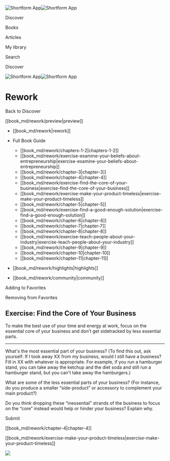 ![Shortform App](/img/logo.36a2399e.svg)![Shortform App](/img/logo-dark.70c1b072.svg)

Discover

Books

Articles

My library

Search

Discover

![Shortform App](/img/logo.36a2399e.svg)![Shortform App](/img/logo-dark.70c1b072.svg)

# Rework

Back to Discover

[[book_md/rework/preview|preview]]

  * [[book_md/rework|rework]]
  * Full Book Guide

    * [[book_md/rework/chapters-1-2|chapters-1-2]]
    * [[book_md/rework/exercise-examine-your-beliefs-about-entrepreneurship|exercise-examine-your-beliefs-about-entrepreneurship]]
    * [[book_md/rework/chapter-3|chapter-3]]
    * [[book_md/rework/chapter-4|chapter-4]]
    * [[book_md/rework/exercise-find-the-core-of-your-business|exercise-find-the-core-of-your-business]]
    * [[book_md/rework/exercise-make-your-product-timeless|exercise-make-your-product-timeless]]
    * [[book_md/rework/chapter-5|chapter-5]]
    * [[book_md/rework/exercise-find-a-good-enough-solution|exercise-find-a-good-enough-solution]]
    * [[book_md/rework/chapter-6|chapter-6]]
    * [[book_md/rework/chapter-7|chapter-7]]
    * [[book_md/rework/chapter-8|chapter-8]]
    * [[book_md/rework/exercise-teach-people-about-your-industry|exercise-teach-people-about-your-industry]]
    * [[book_md/rework/chapter-9|chapter-9]]
    * [[book_md/rework/chapter-10|chapter-10]]
    * [[book_md/rework/chapter-11|chapter-11]]
  * [[book_md/rework/highlights|highlights]]
  * [[book_md/rework/community|community]]



Adding to Favorites 

Removing from Favorites 

## Exercise: Find the Core of Your Business

To make the best use of your time and energy at work, focus on the essential core of your business and don’t get sidetracked by less essential parts.

* * *

What's the most essential part of your business? (To find this out, ask yourself: If I took away XX from my business, would I still have a business? Fill in XX with whatever is appropriate. For example, if you run a hamburger stand, you can take away the ketchup and the diet soda and still run a hamburger stand, but you can't take away the hamburgers.)

What are some of the less essential parts of your business? (For instance, do you produce a smaller “side-product” or accessory to complement your main product?)

Do you think dropping these “inessential” strands of the business to focus on the “core” instead would help or hinder your business? Explain why.

Submit 

[[book_md/rework/chapter-4|chapter-4]]

[[book_md/rework/exercise-make-your-product-timeless|exercise-make-your-product-timeless]]

![](https://bat.bing.com/action/0?ti=56018282&Ver=2&mid=7b167a2c-afec-4d56-b9ac-43f443a392bf&sid=f30c5e70639211ee87d33f0876d93783&vid=f30c9700639211eeb3a75d830392c94f&vids=0&msclkid=N&pi=0&lg=en-US&sw=800&sh=600&sc=24&nwd=1&tl=Shortform%20%7C%20Book&p=https%3A%2F%2Fwww.shortform.com%2Fapp%2Fbook%2Frework%2Fexercise-find-the-core-of-your-business&r=&lt=401&evt=pageLoad&sv=1&rn=723046)
